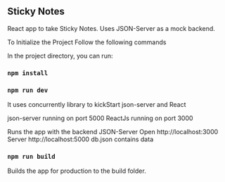 ## Sticky Notes

React app to take Sticky Notes. Uses JSON-Server as a mock backend.

To Initialize the Project Follow the following commands

In the project directory, you can run:

### `npm install`

### `npm run dev`

It uses concurrently library to kickStart json-server and React

json-server running on port 5000
ReactJs running on port 3000

Runs the app with the backend JSON-Server
Open http://localhost:3000 Server http://localhost:5000 db.json contains data

### `npm run build`

Builds the app for production to the build folder.
